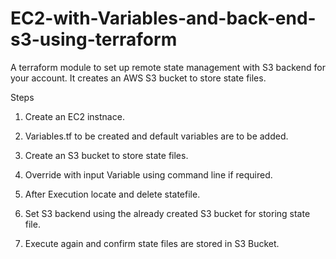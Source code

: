 # EC2-with-Variables-and-back-end-s3-using-terraform

A terraform module to set up remote state management with S3 backend for your account. It creates an AWS S3 bucket to store state files.

Steps

1. Create an EC2 instnace.

2. Variables.tf to be created and default variables are to be added.

3. Create an S3 bucket to store state files.

4. Override with input Variable using command line if required.

5. After Execution locate and delete statefile.

6. Set S3 backend using the already created S3 bucket for storing state file.

7. Execute again and confirm state files are stored in S3 Bucket.
